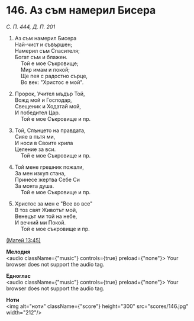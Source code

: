 # 146. Аз съм намерил Бисера  

*С. П. 444, Д. П. 201*  

1. Аз съм намерил Бисера  
Най-чист и съвършен;  
Намерил съм Спасителя;  
Богат съм и блажен.  
    Той е мое Съкровище;  
    Мир имам и покой;  
    Ще пея с радостно сърце,  
    Во век: "Христос е мой".  

2. Пророк, Учител мъдър Той,  
Вожд мой и Господар,  
Свещеник и Ходатай мой,  
И победител Цар.  
    Той е мое Съкровище и пр.  

3. Той, Слънцето на правдата,  
Сияе в пътя ми,  
И носи в Своите крила  
Целение за вси.  
    Той е мое Съкровище и пр.  

4. Той мене грешник пожали,  
За мен изкуп стана,  
Принесе жертва Себе Си  
За моята душа.  
    Той е мое Съкровище и пр.  

5. Христос за мен е "Все во все"  
В тоз свят Животът мой,  
Венецът ми той на небе,  
И вечний ми Покой.  
    Той е мое съкровище и пр.  

[(Матей 13:45)](http://biblia.bg/index.php?k=40&g=13&s=45)  

__Мелодия__  
<audio className={"music"} controls={true} preload={"none"}><source src="mp3/146.mp3" type="audio/mpeg"/>
Your browser does not support the audio tag.
</audio>  

__Едноглас__  
<audio className={"music"} controls={true} preload={"none"}><source src="transp/146.mp3" type="audio/mpeg"/>
Your browser does not support the audio tag.
</audio>  

__Ноти__  
<img alt="ноти" className={"score"} height="300" src="scores/146.jpg" width="212"/>

